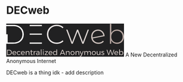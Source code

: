 # DECweb
![Our Logo](logo.png "DECweb")
 A New Decentralized Anonymous Internet

DECweb is a thing idk - add description